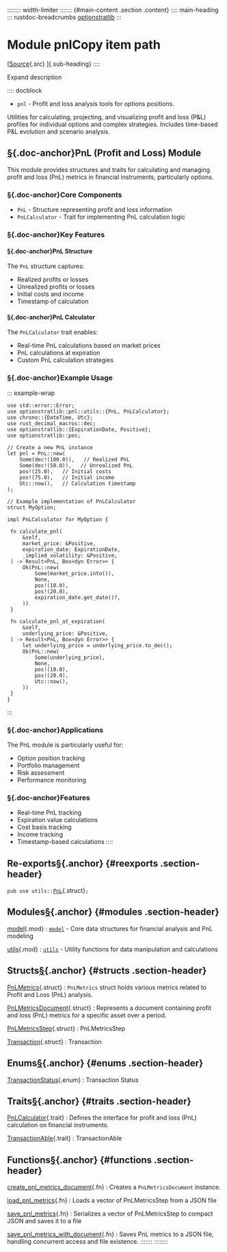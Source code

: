 :::::::: width-limiter
::::::: {#main-content .section .content}
:::: main-heading
::: rustdoc-breadcrumbs
[optionstratlib](../index.html)
:::

# Module pnlCopy item path

[[Source](../../src/optionstratlib/pnl/mod.rs.html#7-120){.src}
]{.sub-heading}
::::

Expand description

:::: docblock
- `pnl` - Profit and loss analysis tools for options positions.

Utilities for calculating, projecting, and visualizing profit and loss
(P&L) profiles for individual options and complex strategies. Includes
time-based P&L evolution and scenario analysis.

## [§](#pnl-profit-and-loss-module){.doc-anchor}PnL (Profit and Loss) Module

This module provides structures and traits for calculating and managing
profit and loss (PnL) metrics in financial instruments, particularly
options.

### [§](#core-components){.doc-anchor}Core Components

- `PnL` - Structure representing profit and loss information
- `PnLCalculator` - Trait for implementing PnL calculation logic

### [§](#key-features){.doc-anchor}Key Features

#### [§](#pnl-structure){.doc-anchor}PnL Structure

The `PnL` structure captures:

- Realized profits or losses
- Unrealized profits or losses
- Initial costs and income
- Timestamp of calculation

#### [§](#pnl-calculator){.doc-anchor}PnL Calculator

The `PnLCalculator` trait enables:

- Real-time PnL calculations based on market prices
- PnL calculations at expiration
- Custom PnL calculation strategies

### [§](#example-usage){.doc-anchor}Example Usage

::: example-wrap
``` {.rust .rust-example-rendered}
use std::error::Error;
use optionstratlib::pnl::utils::{PnL, PnLCalculator};
use chrono::{DateTime, Utc};
use rust_decimal_macros::dec;
use optionstratlib::{ExpirationDate, Positive};
use optionstratlib::pos;

// Create a new PnL instance
let pnl = PnL::new(
    Some(dec!(100.0)),   // Realized PnL
    Some(dec!(50.0)),   // Unrealized PnL
    pos!(25.0),   // Initial costs
    pos!(75.0),   // Initial income
    Utc::now(),   // Calculation timestamp
);

// Example implementation of PnLCalculator
struct MyOption;

impl PnLCalculator for MyOption {

 fn calculate_pnl(
     &self,
     market_price: &Positive,
     expiration_date: ExpirationDate,
     _implied_volatility: &Positive,
 ) -> Result<PnL, Box<dyn Error>> {
     Ok(PnL::new(
         Some(market_price.into()),
         None,
         pos!(10.0),
         pos!(20.0),
         expiration_date.get_date()?,
     ))
 }
  
 fn calculate_pnl_at_expiration(
     &self,
     underlying_price: &Positive,
 ) -> Result<PnL, Box<dyn Error>> {
     let underlying_price = underlying_price.to_dec();
     Ok(PnL::new(
         Some(underlying_price),
         None,
         pos!(10.0),
         pos!(20.0),
         Utc::now(),
     ))
 }
}
```
:::

### [§](#applications){.doc-anchor}Applications

The PnL module is particularly useful for:

- Option position tracking
- Portfolio management
- Risk assessment
- Performance monitoring

### [§](#features){.doc-anchor}Features

- Real-time PnL tracking
- Expiration value calculations
- Cost basis tracking
- Income tracking
- Timestamp-based calculations
::::

## Re-exports[§](#reexports){.anchor} {#reexports .section-header}

`pub use utils::`[`PnL`](utils/struct.PnL.html "struct optionstratlib::pnl::utils::PnL"){.struct}`;`

## Modules[§](#modules){.anchor} {#modules .section-header}

[model](model/index.html "mod optionstratlib::pnl::model"){.mod}
:   [`model`](model/index.html "mod optionstratlib::pnl::model") - Core
    data structures for financial analysis and PnL modeling

[utils](utils/index.html "mod optionstratlib::pnl::utils"){.mod}
:   [`utils`](utils/index.html "mod optionstratlib::pnl::utils") -
    Utility functions for data manipulation and calculations

## Structs[§](#structs){.anchor} {#structs .section-header}

[PnLMetrics](struct.PnLMetrics.html "struct optionstratlib::pnl::PnLMetrics"){.struct}
:   `PnLMetrics` struct holds various metrics related to Profit and Loss
    (PnL) analysis.

[PnLMetricsDocument](struct.PnLMetricsDocument.html "struct optionstratlib::pnl::PnLMetricsDocument"){.struct}
:   Represents a document containing profit and loss (PnL) metrics for a
    specific asset over a period.

[PnLMetricsStep](struct.PnLMetricsStep.html "struct optionstratlib::pnl::PnLMetricsStep"){.struct}
:   PnLMetricsStep

[Transaction](struct.Transaction.html "struct optionstratlib::pnl::Transaction"){.struct}
:   Transaction

## Enums[§](#enums){.anchor} {#enums .section-header}

[TransactionStatus](enum.TransactionStatus.html "enum optionstratlib::pnl::TransactionStatus"){.enum}
:   Transaction Status

## Traits[§](#traits){.anchor} {#traits .section-header}

[PnLCalculator](trait.PnLCalculator.html "trait optionstratlib::pnl::PnLCalculator"){.trait}
:   Defines the interface for profit and loss (PnL) calculation on
    financial instruments.

[TransactionAble](trait.TransactionAble.html "trait optionstratlib::pnl::TransactionAble"){.trait}
:   TransactionAble

## Functions[§](#functions){.anchor} {#functions .section-header}

[create_pnl_metrics_document](fn.create_pnl_metrics_document.html "fn optionstratlib::pnl::create_pnl_metrics_document"){.fn}
:   Creates a `PnLMetricsDocument` instance.

[load_pnl_metrics](fn.load_pnl_metrics.html "fn optionstratlib::pnl::load_pnl_metrics"){.fn}
:   Loads a vector of PnLMetricsStep from a JSON file

[save_pnl_metrics](fn.save_pnl_metrics.html "fn optionstratlib::pnl::save_pnl_metrics"){.fn}
:   Serializes a vector of PnLMetricsStep to compact JSON and saves it
    to a file

[save_pnl_metrics_with_document](fn.save_pnl_metrics_with_document.html "fn optionstratlib::pnl::save_pnl_metrics_with_document"){.fn}
:   Saves PnL metrics to a JSON file, handling concurrent access and
    file existence.
:::::::
::::::::
